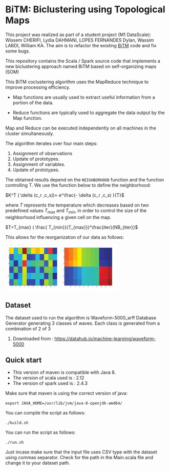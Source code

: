 # BiTM:  Biclustering using Topological Maps

This project was realized as part of a student project (M1 DataScale):  Wissem CHERIFI, Lydia DAHMANI,  LOPES FERNANDES Dylan, Wassim LABDI,  William KA. 
The aim is to refactor the existing [BiTM](https://github.com/TugdualSarazin/spark-clustering/tree/master/src/main/scala/org/altic/spark/clustering/bitm) code and fix some bugs.

This repository contains the Scala / Spark source code that implements a new biclustering approach named BiTM based on self-organizing maps (SOM)

This BiTM coclustering algorithm uses the MapReduce technique to improve processing efficiency.
 
 * Map functions are usually used to extract useful information from a portion of the data.

 * Reduce functions are typically used to aggregate the data output by the Map function.

 Map and Reduce can be executed independently on all machines in the cluster simultaneously.

The algorithm iterates over four main steps:

 1. Assignment of observations
 2. Update of prototypes.
 3. Assignment of variables.
 4. Update of prototypes.

The obtained results depend on the `NEIGHBORHOOD` function and the function controlling T. We use the function below to define the neighborhood:


 $K^T ( \delta (c_r ,c_s))= e^\frac{- \delta (c_r ,c_s) }{T}$

where $T$ represents the temperature which decreases based on two predefined values $T_{max}$ and $T_{min}$, in order to control the size of the neighborhood influencing a given cell on the map.

$T=T_{max} ( \frac{ T_{min}}{T_{max}})^\frac{iter}{NB_{iter}}$

This allows for the reorganization of our data as follows:

![Organisation BiTM ](images.jpg)


## Dataset
The dataset used to run the algorithm is Waveform-5000_arff Database Generator generating 3 classes of waves. Each class is generated from a combination of 2 of 3
  1. Downloaded from : https://datahub.io/machine-learning/waveform-5000

## Quick start
 - This version of maven is compatible with Java 8.
 - The version of scala used is : 2.12
 - The version of spark used is : 2.4.3


Make sure that maven is using the correct version of java:

```
export JAVA_HOME=/usr/lib/jvm/java-8-openjdk-amd64/
```

You can compile the script as follows:
```
./build.sh
```
You can run the script as follows:
```
./run.sh
```
Just incase make sure that the input file uses CSV type with the dataset using commas separator.
Check for the path in the Main.scala file and change it to your dataset path.
